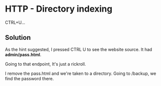 # HTTP - Directory indexing

CTRL+U...

## Solution

As the hint suggested, I pressed CTRL U to see the website source. It had **admin/pass.html**.

Going to that endpoint, It's just a rickroll.

I remove the pass.html and we're taken to a directory. Going to /backup, we find the password there.